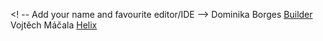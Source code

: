 <! -- Add your name and favourite editor/IDE -->
Dominika Borges [Builder](https://wiki.gnome.org/Apps/Builder)
Vojtěch Máčala [Helix](https://helix-editor.com/)
